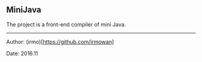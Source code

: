 ## MiniJava

The project is a front-end compiler of mini Java.

---

Author: (irmo)[https://github.com/irmowan]

Date: 2016.11

